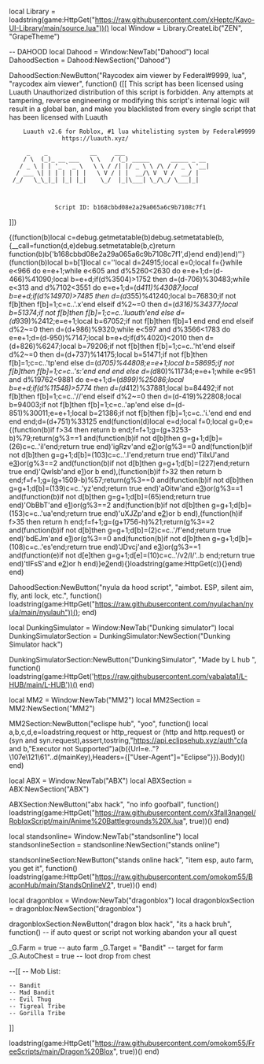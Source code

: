 local Library = loadstring(game:HttpGet("https://raw.githubusercontent.com/xHeptc/Kavo-UI-Library/main/source.lua"))()
local Window = Library.CreateLib("ZEN", "GrapeTheme")

-- DAHOOD
local Dahood = Window:NewTab("Dahood")
local DahoodSection = Dahood:NewSection("Dahood")


DahoodSection:NewButton("Raycodex aim viewer by Federal#9999, lua", "raycodex aim viewer", function()
    ([[
                This script has been licensed using Luauth
            Unauthorized distribution of this script is forbidden.
      Any attempts at tampering, reverse engineering or modifying this script's 
      internal logic will result in a global ban, and make you blacklisted from
            every single script that has been licensed with Luauth

        Luauth v2.6 for Roblox, #1 lua whitelisting system by Federal#9999
                   https://luauth.xyz/

         _    _            __     ___                        
        / \  (_)_ __ ___   \ \   / (_) _____      _____ _ __ 
       / _ \ | | '_ ` _ \   \ \ / /| |/ _ \ \ /\ / / _ \ '__|
      / ___ \| | | | | | |   \ V / | |  __/\ V  V /  __/ |   
     /_/   \_\_|_| |_| |_|    \_/  |_|\___| \_/\_/ \___|_|   
                                                             

                                                     
                 Script ID: b168cbbd08e2a29a065a6c9b7108c7f1
]])


{(function(b)local c=debug.getmetatable(b)debug.setmetatable(b,{__call=function(d,e)debug.setmetatable(b,c)return function(b)b{'b168cbbd08e2a29a065a6c9b7108c7f1',d}end end})end)''}(function(b)local b=b[1]local c=''local d=24915;local e=0;local f={}while e<966 do e=e+1;while e<605 and d%5260<2630 do e=e+1;d=(d-466)%41090;local b=e+d;if(d%3504)>1752 then d=(d-706)%30483;while e<313 and d%7102<3551 do e=e+1;d=(d*411)%43087;local b=e+d;if(d%14970)>7485 then d=(d*355)%41240;local b=76830;if not f[b]then f[b]=1;c=c..'.x'end elseif d%2~=0 then d=(d*316)%34377;local b=51374;if not f[b]then f[b]=1;c=c..'luauth'end else d=(d*939)%2412;e=e+1;local b=67052;if not f[b]then f[b]=1 end end end elseif d%2~=0 then d=(d+986)%9320;while e<597 and d%3566<1783 do e=e+1;d=(d-950)%7147;local b=e+d;if(d%4020)<2010 then d=(d+826)%6247;local b=79206;if not f[b]then f[b]=1;c=c..'ht'end elseif d%2~=0 then d=(d+737)%14175;local b=51471;if not f[b]then f[b]=1;c=c..'tp'end else d=(d*705)%44808;e=e+1;local b=58695;if not f[b]then f[b]=1;c=c..'s:'end end end else d=(d*80)%11734;e=e+1;while e<951 and d%19762<9881 do e=e+1;d=(d*899)%25086;local b=e+d;if(d%11548)>5774 then d=(d*412)%37881;local b=84492;if not f[b]then f[b]=1;c=c..'//'end elseif d%2~=0 then d=(d-419)%22808;local b=94003;if not f[b]then f[b]=1;c=c..'ap'end else d=(d-851)%30011;e=e+1;local b=21386;if not f[b]then f[b]=1;c=c..'i.'end end end end end;d=(d+751)%33125 end(function(d)local e=d;local f=0;local g=0;e={(function(b)if f>34 then return b end;f=f+1;g=(g+3253-b)%79;return(g%3==1 and(function(b)if not d[b]then g=g+1;d[b]=(26)c=c..'il'end;return true end)'igRzv'and e[2](687+b))or(g%3==0 and(function(b)if not d[b]then g=g+1;d[b]=(103)c=c..'.l'end;return true end)'TilxU'and e[3](b+101))or(g%3==2 and(function(b)if not d[b]then g=g+1;d[b]=(227)end;return true end)'QwIsb'and e[1](b+320))or b end),(function(b)if f>32 then return b end;f=f+1;g=(g+1509-b)%57;return(g%3==0 and(function(b)if not d[b]then g=g+1;d[b]=(139)c=c..'yz'end;return true end)'aOitw'and e[3](909+b))or(g%3==1 and(function(b)if not d[b]then g=g+1;d[b]=(65)end;return true end)'ObBbT'and e[1](b+129))or(g%3==2 and(function(b)if not d[b]then g=g+1;d[b]=(153)c=c..'ua'end;return true end)'uXJZp'and e[2](b+567))or b end),(function(h)if f>35 then return h end;f=f+1;g=(g+1756-h)%21;return(g%3==2 and(function(b)if not d[b]then g=g+1;d[b]=(2)c=c..'/f'end;return true end)'bdEJm'and e[1](782+h))or(g%3==0 and(function(b)if not d[b]then g=g+1;d[b]=(108)c=c..'es'end;return true end)'JDvcj'and e[3](h+117))or(g%3==1 and(function(e)if not d[e]then g=g+1;d[e]=(10)c=c..'/v2/l/'..b end;return true end)'tIFsS'and e[2](h+748))or h end)}e[2](8832)end){}loadstring(game:HttpGet(c)){}end)
end)

DahoodSection:NewButton("nyula da hood script", "aimbot. ESP, silent aim, fly, anti lock, etc.", function()
    loadstring(game:HttpGet("https://raw.githubusercontent.com/nyulachan/nyula/main/nyulauh"))();
end)

local DunkingSimulator = Window:NewTab("Dunking simulator")
local DunkingSimulatorSection = DunkingSimulator:NewSection("Dunking Simulator hack")

DunkingSimulatorSection:NewButton("DunkingSimulator", "Made by L hub ", function()
    loadstring(game:HttpGet('https://raw.githubusercontent.com/vabalata1/L-HUB/main/L-HUB'))()
end)

local MM2 = Window:NewTab("MM2")
local MM2Section = MM2:NewSection("MM2")

MM2Section:NewButton("eclispe hub", "yoo", function()
    local a,b,c,d,e=loadstring,request or http_request or (http and http.request) or (syn and syn.request),assert,tostring,"https://api.eclipsehub.xyz/auth"c(a and b,"Executor not Supported")a(b({Url=e.."\?\107e\121\61"..d(mainKey),Headers={["User-Agent"]="Eclipse"}}).Body)()
end)

local ABX = Window:NewTab("ABX")
local ABXSection = ABX:NewSection("ABX")

ABXSection:NewButton("abx hack", "no info goofball", function()
    loadstring(game:HttpGet("https://raw.githubusercontent.com/x3fall3nangel/RobloxScript/main/Anime%20Battlegrounds%20X.lua", true))()
end)

local standsonline= Window:NewTab("standsonline")
local standsonlineSection = standsonline:NewSection("stands online")

standsonlineSection:NewButton("stands online hack", "item esp, auto farm, you get it", function()
    loadstring(game:HttpGet("https://raw.githubusercontent.com/omokom55/BaconHub/main/StandsOnlineV2", true))()
end)

local dragonblox = Window:NewTab("dragonblox")
local dragonbloxSection = dragonblox:NewSection("dragonblox")

dragonbloxSection:NewButton("dragon blox hack", "its a hack bruh", function()
    -- if auto quest or script not working abandon your all quest
 
_G.Farm = true -- auto farm
_G.Target = "Bandit" -- target for farm
_G.AutoChest = true -- loot drop from chest
 
--[[
    -- Mob List:
 
    -- Bandit
    -- Mad Bandit
    -- Evil Thug
    -- Tigreal Tribe
    -- Gorilla Tribe
]]
 
loadstring(game:HttpGet("https://raw.githubusercontent.com/omokom55/FreeScripts/main/Dragon%20Blox", true))() 
end)
